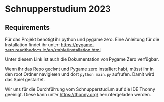 # Schnupperstudium 2023

## Requirements
Für das Projekt benötigt ihr python und pygame zero. 
Eine Anleitung für die Installation findet ihr unter:
https://pygame-zero.readthedocs.io/en/stable/installation.html

Unter diesem Link ist auch die Dokumentation von Pygame Zero verfügbar. 

Wenn ihr das Repo geclont und Pygame zero installiert habt, müsst ihr in den root Ordner navigieren und dort `python main.py` aufrufen. Damit wird das Spiel gestartet. 

Wir uns für die Durchführung vom Schnupperstudium auf die IDE Thonny geeinigt. Diese kann unter https://thonny.org/ heruntergeladen werden. 
